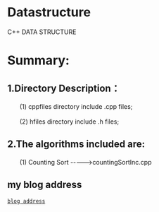 # Datastructure
C++ DATA STRUCTURE

Summary:
====
## 1.Directory Description：

  　　(1) cppfiles directory include .cpp files;

  　　(2) hfiles directory include .h files;
  
## 2.The algorithms included are:

  　　(1) Counting Sort ----->countingSortInc.cpp
    
    
    
##  my blog address
[ `blog address` ](https://blog.csdn.net/qq_25073253)

 
